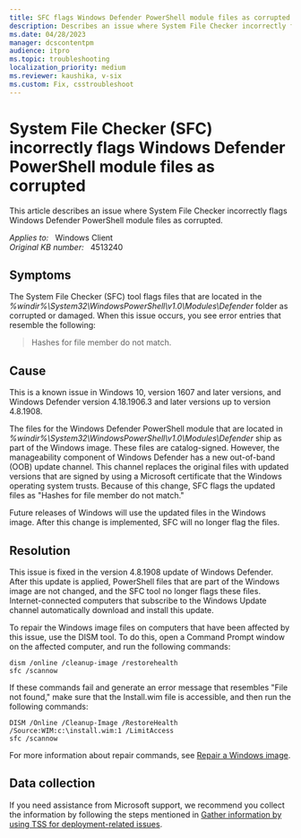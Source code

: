 ```yaml
---
title: SFC flags Windows Defender PowerShell module files as corrupted
description: Describes an issue where System File Checker incorrectly flags Windows Defender PowerShell module files as corrupted.
ms.date: 04/28/2023
manager: dcscontentpm
audience: itpro
ms.topic: troubleshooting
localization_priority: medium
ms.reviewer: kaushika, v-six
ms.custom: Fix, csstroubleshoot
---
```

# System File Checker (SFC) incorrectly flags Windows Defender PowerShell module files as corrupted

This article describes an issue where System File Checker incorrectly flags Windows Defender PowerShell module files as corrupted.

_Applies to:_ &nbsp; Windows Client  
_Original KB number:_ &nbsp; 4513240

## Symptoms

The System File Checker (SFC) tool flags files that are located in the _%windir%\System32\WindowsPowerShell\v1.0\Modules\Defender_ folder as corrupted or damaged. When this issue occurs, you see error entries that resemble the following:

> Hashes for file member do not match.

## Cause

This is a known issue in Windows 10, version 1607 and later versions, and Windows Defender version 4.18.1906.3 and later versions up to version 4.8.1908.

The files for the Windows Defender PowerShell module that are located in _%windir%\System32\WindowsPowerShell\v1.0\Modules\Defender_ ship as part of the Windows image. These files are catalog-signed. However, the manageability component of Windows Defender has a new out-of-band (OOB) update channel. This channel replaces the original files with updated versions that are signed by using a Microsoft certificate that the Windows operating system trusts. Because of this change, SFC flags the updated files as "Hashes for file member do not match."

Future releases of Windows will use the updated files in the Windows image. After this change is implemented, SFC will no longer flag the files.

## Resolution

This issue is fixed in the version 4.8.1908 update of Windows Defender. After this update is applied, PowerShell files that are part of the Windows image are not changed, and the SFC tool no longer flags these files. Internet-connected computers that subscribe to the Windows Update channel automatically download and install this update.

To repair the Windows image files on computers that have been affected by this issue, use the DISM tool. To do this, open a Command Prompt window on the affected computer, and run the following commands:

```console
dism /online /cleanup-image /restorehealth
sfc /scannow
```

If these commands fail and generate an error message that resembles "File not found," make sure that the Install.wim file is accessible, and then run the following commands:

```console
DISM /Online /Cleanup-Image /RestoreHealth /Source:WIM:c:\install.wim:1 /LimitAccess
sfc /scannow
```

For more information about repair commands, see [Repair a Windows image](/windows-hardware/manufacture/desktop/repair-a-windows-image).

## Data collection

If you need assistance from Microsoft support, we recommend you collect the information by following the steps mentioned in [Gather information by using TSS for deployment-related issues](../windows-troubleshooters/gather-information-using-tss-deployment.md).
